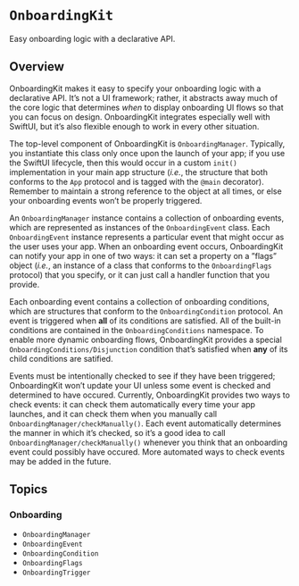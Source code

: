 # ``OnboardingKit``

Easy onboarding logic with a declarative API.

## Overview

OnboardingKit makes it easy to specify your onboarding logic with a declarative API. It’s not a UI framework; rather, it abstracts away much of the core logic that determines *when* to display onboarding UI flows so that you can focus on design. OnboardingKit integrates especially well with SwiftUI, but it’s also flexible enough to work in every other situation.

The top-level component of OnboardingKit is ``OnboardingManager``. Typically, you instantiate this class only once upon the launch of your app; if you use the SwiftUI lifecycle, then this would occur in a custom `init()` implementation in your main app structure (*i.e.*, the structure that both conforms to the `App` protocol and is tagged with the `@main` decorator). Remember to maintain a strong reference to the object at all times, or else your onboarding events won’t be properly triggered.

An ``OnboardingManager`` instance contains a collection of onboarding events, which are represented as instances of the ``OnboardingEvent`` class. Each ``OnboardingEvent`` instance represents a particular event that might occur as the user uses your app. When an onboarding event occurs, OnboardingKit can notify your app in one of two ways: it can set a property on a ”flags” object (*i.e.*, an instance of a class that conforms to the ``OnboardingFlags`` protocol) that you specify, or it can just call a handler function that you provide.

Each onboarding event contains a collection of onboarding conditions, which are structures that conform to the ``OnboardingCondition`` protocol. An event is triggered when **all** of its conditions are satisfied. All of the built-in conditions are contained in the ``OnboardingConditions`` namespace. To enable more dynamic onboarding flows, OnboardingKit provides a special ``OnboardingConditions/Disjunction`` condition that’s satisfied when **any** of its child conditions are satified.

Events must be intentionally checked to see if they have been triggered; OnboardingKit won’t update your UI unless some event is checked and determined to have occured. Currently, OnboardingKit provides two ways to check events: it can check them automatically every time your app launches, and it can check them when you manually call ``OnboardingManager/checkManually()``. Each event automatically determines the manner in which it’s checked, so it’s a good idea to call ``OnboardingManager/checkManually()`` whenever you think that an onboarding event could possibly have occured. More automated ways to check events may be added in the future.

## Topics

### Onboarding

- ``OnboardingManager``
- ``OnboardingEvent``
- ``OnboardingCondition``
- ``OnboardingFlags``
- ``OnboardingTrigger``
